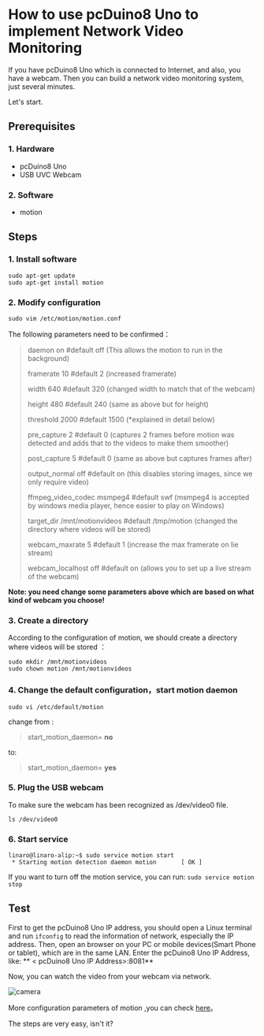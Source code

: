 # How to use pcDuino8 Uno to implement Network Video Monitoring
If you have pcDuino8 Uno which is connected to Internet, and also, you have a webcam. Then you can build a network video monitoring system, just several minutes.

Let's start.

## Prerequisites
### 1. Hardware

- pcDuino8 Uno
- USB UVC Webcam 

### 2. Software
- motion

## Steps
### 1. Install software

```shell
sudo apt-get update
sudo apt-get install motion
```

### 2. Modify configuration
``` shell
sudo vim /etc/motion/motion.conf
```

The following parameters need to be confirmed：
> daemon on #default off (This allows the motion to run in the background)
> 
> framerate 10 #default 2 (increased framerate)
> 
> width 640 #default 320 (changed width to match that of the webcam)
> 
> height 480 #default 240 (same as above but for height)
> 
> threshold 2000 #default 1500 (*explained in detail below)
> 
> pre_capture 2 #default 0 (captures 2 frames before motion was detected and adds that to the videos to make them smoother)
> 
> post_capture 5 #default 0 (same as above but captures frames after)
> 
> output_normal off #default on (this disables storing images, since we only require video)
> 
> ffmpeg_video_codec msmpeg4 #default swf (msmpeg4 is accepted by windows media player, hence easier to play on Windows)
> 
> target_dir /mnt/motionvideos #default /tmp/motion (changed the directory where videos will be stored)
> 
> 
>webcam_maxrate 5 #default 1 (increase the max framerate on lie stream)
>
> webcam_localhost off #default on (allows you to set up a live stream of the webcam)

**Note: you need change some parameters above which are based on what kind of webcam you choose!**

### 3. Create a directory

According to the configuration of motion, we should create a directory where videos will be stored ：

```shell
sudo mkdir /mnt/motionvideos
sudo chown motion /mnt/motionvideos
```

### 4. Change the default configuration，start motion daemon

```shell
sudo vi /etc/default/motion
```
change from :
> start_motion_daemon= **no**

to:
> start_motion_daemon= **yes**

### 5. Plug the USB webcam
To make sure the webcam has been recognized as /dev/video0 file.

```ls /dev/video0```

### 6. Start service
```shell
linaro@linaro-alip:~$ sudo service motion start
 * Starting motion detection daemon motion       [ OK ]
 ```

If you want to turn off the motion service, you can run:
```sudo service motion stop```

## Test
First to get the pcDuino8 Uno IP address, you should open a Linux terminal and run `ifconfig` to read the information of network, especially the IP address. Then, open an browser on your PC or mobile devices(Smart Phone or tablet), which are in the same LAN. Enter the pcDuino8 Uno IP Address, like:
** < pcDuino8 Uno IP Address>:8081**

Now, you can watch the video from your webcam via network.

![camera](/images/camera.png)

More configuration parameters of motion ,you can check [here][1]。

The steps are very easy, isn't it?

[1]:http://sjj.azurewebsites.net/?p=701